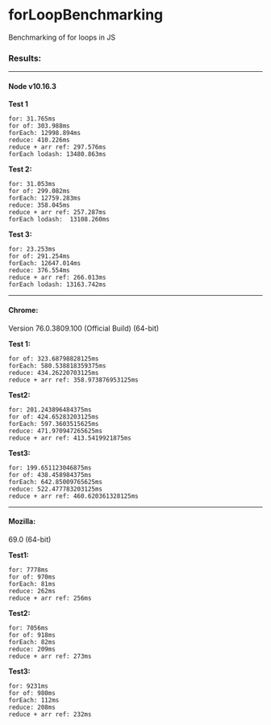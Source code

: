 # forLoopBenchmarking
Benchmarking of for loops in JS


### Results:

*********************************************************************

#### Node v10.16.3

**Test 1**
```
for: 31.765ms
for of: 303.988ms
forEach: 12998.894ms
reduce: 410.226ms
reduce + arr ref: 297.576ms
forEach lodash: 13480.863ms
```

**Test 2:**
```
for: 31.053ms
for of: 299.082ms
forEach: 12759.283ms
reduce: 358.045ms
reduce + arr ref: 257.287ms
forEach lodash:  13108.260ms
```

**Test 3:**
```
for: 23.253ms
for of: 291.254ms
forEach: 12647.014ms
reduce: 376.554ms
reduce + arr ref: 266.013ms
forEach lodash: 13163.742ms
```

*********************************************************************

#### Chrome:
Version 76.0.3809.100 (Official Build) (64-bit)

**Test 1:**
```for: 195.675048828125ms
for of: 323.68798828125ms
forEach: 580.538818359375ms
reduce: 434.26220703125ms
reduce + arr ref: 358.973876953125ms
```

**Test2:**
```
for: 201.243896484375ms
for of: 424.65283203125ms
forEach: 597.3603515625ms
reduce: 471.970947265625ms
reduce + arr ref: 413.5419921875ms
```

**Test3:**
```
for: 199.651123046875ms
for of: 438.458984375ms
forEach: 642.85009765625ms
reduce: 522.477783203125ms
reduce + arr ref: 460.620361328125ms
```

*********************************************************************

#### Mozilla:
69.0 (64-bit)

**Test1:**
```
for: 7778ms
for of: 970ms
forEach: 81ms
reduce: 262ms
reduce + arr ref: 256ms
```

**Test2:**
```
for: 7056ms
for of: 918ms
forEach: 82ms
reduce: 209ms
reduce + arr ref: 273ms
```

**Test3:**
```
for: 9231ms
for of: 980ms
forEach: 112ms
reduce: 208ms
reduce + arr ref: 232ms
 ```
 
